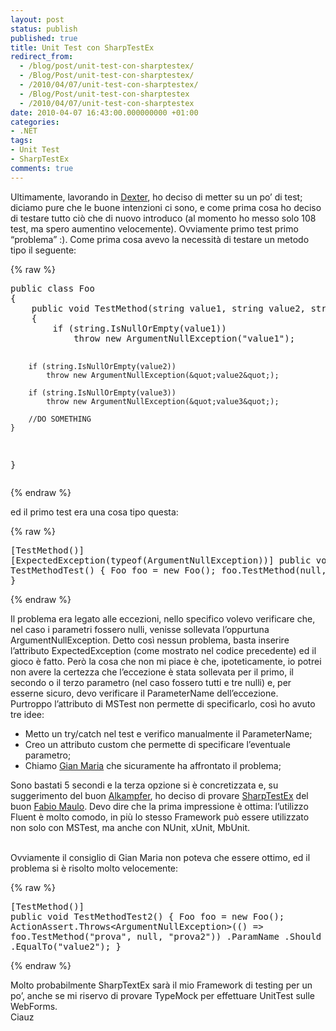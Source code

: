 ```yaml
---
layout: post
status: publish
published: true
title: Unit Test con SharpTestEx
redirect_from: 
  - /blog/post/unit-test-con-sharptestex/
  - /Blog/Post/unit-test-con-sharptestex/
  - /2010/04/07/unit-test-con-sharptestex/
  - /Blog/Post/unit-test-con-sharptestex
  - /2010/04/07/unit-test-con-sharptestex
date: 2010-04-07 16:43:00.000000000 +01:00
categories:
- .NET
tags:
- Unit Test
- SharpTestEx
comments: true
---
```

<p>Ultimamente, lavorando in <a title="Dexter Blog Engine" href="http://dexterblogengine.codeplex.com/" rel="nofollow" target="_blank">Dexter</a>, ho deciso di metter su un po’ di test; diciamo pure che le buone intenzioni ci sono, e come prima cosa ho deciso di testare tutto ciò che di nuovo introduco (al momento ho messo solo 108 test, ma spero aumentino velocemente). Ovviamente primo test primo “problema” :). Come prima cosa avevo la necessità di testare un metodo tipo il seguente:</p>  {% raw %}<pre class="brush: csharp; ruler: true;">public class Foo
{
    public void TestMethod(string value1, string value2, string value3)
    {
        if (string.IsNullOrEmpty(value1))
            throw new ArgumentNullException(&quot;value1&quot;);

        if (string.IsNullOrEmpty(value2))
            throw new ArgumentNullException(&quot;value2&quot;);

        if (string.IsNullOrEmpty(value3))
            throw new ArgumentNullException(&quot;value3&quot;);

        //DO SOMETHING
    }
}</pre>{% endraw %}

<p>ed il primo test era una cosa tipo questa:</p>

{% raw %}<pre class="brush: csharp; ruler: true;">[TestMethod()]
[ExpectedException(typeof(ArgumentNullException))]
public void TestMethodTest()
{
    Foo foo = new Foo();
    foo.TestMethod(null,null,null);
}</pre>{% endraw %}

<p>Il problema era legato alle eccezioni, nello specifico volevo verificare che, nel caso i parametri fossero nulli, venisse sollevata l’oppurtuna ArgumentNullException. Detto così nessun problema, basta inserire l’attributo ExpectedException (come mostrato nel codice precedente) ed il gioco è fatto. Però la cosa che non mi piace è che, ipoteticamente, io potrei non avere la certezza che l’eccezione è stata sollevata per il primo, il secondo o il terzo parametro (nel caso fossero tutti e tre nulli) e, per esserne sicuro, devo verificare il ParameterName dell’eccezione.
  <br />Purtroppo l’attributo di MSTest non permette di specificarlo, così ho avuto tre idee:</p>

<ul>
  <li>Metto un try/catch nel test e verifico manualmente il ParameterName;</li>

  <li>Creo un attributo custom che permette di specificare l’eventuale parametro;</li>

  <li>Chiamo <a href="http://www.codewrecks.com/blog/index.php" rel="nofollow friend met co-worker colleague" target="_new">Gian Maria</a> che sicuramente ha affrontato il problema;</li>
</ul>

<p>Sono bastati 5 secondi e la terza opzione si è concretizzata e, su suggerimento del buon <a href="http://www.codewrecks.com/blog/index.php" rel="nofollow friend acquaintance met co-worker colleague" target="_new">Alkampfer</a>, ho deciso di provare <a title="SharpTestEx Home Page" href="http://sharptestex.codeplex.com/" rel="nofollow" target="_blank">SharpTestEx</a> del buon <a title="Fabio Maulo&#39;s Blog" href="http://fabiomaulo.blogspot.com/" rel="nofollow" target="_blank">Fabio Maulo</a>. Devo dire che la prima impressione è ottima: l’utilizzo Fluent è molto comodo, in più lo stesso Framework può essere utilizzato non solo con MSTest, ma anche con NUnit, xUnit, MbUnit.

  <br />Ovviamente il consiglio di Gian Maria non poteva che essere ottimo, ed il problema si è risolto molto velocemente:</p>

{% raw %}<pre class="brush: csharp; ruler: true;">[TestMethod()]
public void TestMethodTest2()
{
    Foo foo = new Foo();
    ActionAssert.Throws&lt;ArgumentNullException&gt;(() =&gt; foo.TestMethod(&quot;prova&quot;, null, &quot;prova2&quot;))
                            .ParamName
                            .Should ( )
                            .Be
                            .EqualTo(&quot;value2&quot;);
}</pre>{% endraw %}

<p>Molto probabilmente SharpTextEx sarà il mio Framework di testing per un po’, anche se mi riservo di provare TypeMock per effettuare UnitTest sulle WebForms.
  <br />Ciauz</p>
